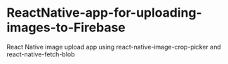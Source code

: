# ReactNative-app-for-uploading-images-to-Firebase
React Native image upload app using react-native-image-crop-picker and react-native-fetch-blob 
